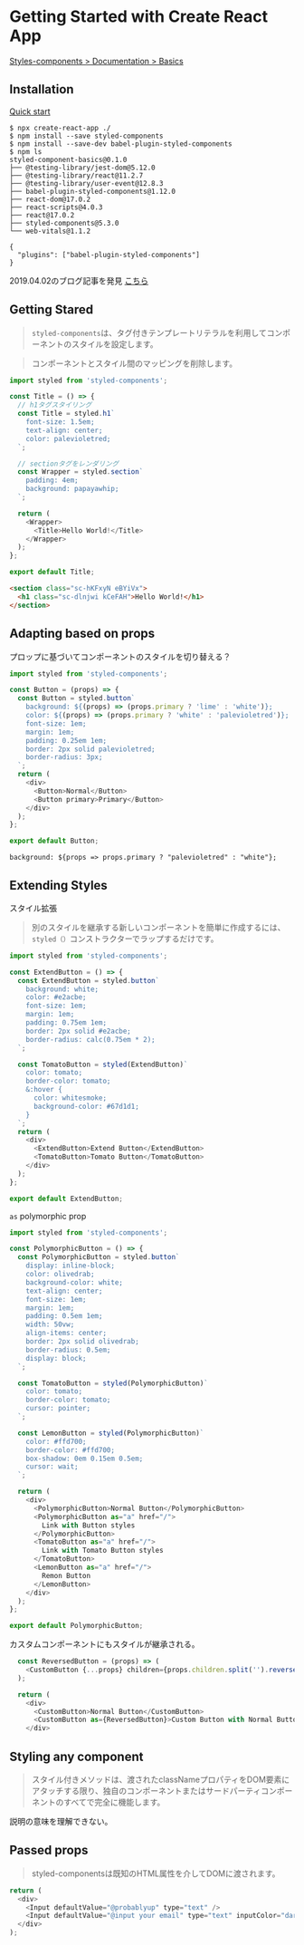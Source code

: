# Getting Started with Create React App

[Styles-components > Documentation > Basics](https://styled-components.com/docs/basics)

## Installation

[Quick start](https://www.npmjs.com/package/babel-plugin-styled-components#quick-start)

```shell
$ npx create-react-app ./
$ npm install --save styled-components
$ npm install --save-dev babel-plugin-styled-components
$ npm ls
styled-component-basics@0.1.0
├── @testing-library/jest-dom@5.12.0
├── @testing-library/react@11.2.7
├── @testing-library/user-event@12.8.3
├── babel-plugin-styled-components@1.12.0
├── react-dom@17.0.2
├── react-scripts@4.0.3
├── react@17.0.2
├── styled-components@5.3.0
└── web-vitals@1.1.2
```

```.babelrc
{
  "plugins": ["babel-plugin-styled-components"]
}
```

2019.04.02のブログ記事を発見
[こちら](https://blog.yuhiisk.com/archive/2018/12/09/add-display-name-styled-components.html)

## Getting Stared

> `styled-components`は、タグ付きテンプレートリテラルを利用してコンポーネントのスタイルを設定します。

> コンポーネントとスタイル間のマッピングを削除します。

```js
import styled from 'styled-components';

const Title = () => {
  // h1タグスタイリング
  const Title = styled.h1`
    font-size: 1.5em;
    text-align: center;
    color: palevioletred;
  `;

  // sectionタグをレンダリング
  const Wrapper = styled.section`
    padding: 4em;
    background: papayawhip;
  `;

  return (
    <Wrapper>
      <Title>Hello World!</Title>
    </Wrapper>
  );
};

export default Title;
```

```html
<section class="sc-hKFxyN eBYiVx">
  <h1 class="sc-dlnjwi kCeFAH">Hello World!</h1>
</section>
```

## Adapting based on props

プロップに基づいてコンポーネントのスタイルを切り替える？

```js
import styled from 'styled-components';

const Button = (props) => {
  const Button = styled.button`
    background: ${(props) => (props.primary ? 'lime' : 'white')};
    color: ${(props) => (props.primary ? 'white' : 'palevioletred')};
    font-size: 1em;
    margin: 1em;
    padding: 0.25em 1em;
    border: 2px solid palevioletred;
    border-radius: 3px;
  `;
  return (
    <div>
      <Button>Normal</Button>
      <Button primary>Primary</Button>
    </div>
  );
};

export default Button;
```

`background: ${props => props.primary ? "palevioletred" : "white"};`

## Extending Styles

スタイル拡張

> 別のスタイルを継承する新しいコンポーネントを簡単に作成するには、`styled（）`コンストラクターでラップするだけです。

```js
import styled from 'styled-components';

const ExtendButton = () => {
  const ExtendButton = styled.button`
    background: white;
    color: #e2acbe;
    font-size: 1em;
    margin: 1em;
    padding: 0.75em 1em;
    border: 2px solid #e2acbe;
    border-radius: calc(0.75em * 2);
  `;

  const TomatoButton = styled(ExtendButton)`
    color: tomato;
    border-color: tomato;
    &:hover {
      color: whitesmoke;
      background-color: #67d1d1;
    }
  `;
  return (
    <div>
      <ExtendButton>Extend Button</ExtendButton>
      <TomatoButton>Tomato Button</TomatoButton>
    </div>
  );
};

export default ExtendButton;
```

`as` polymorphic prop

```js
import styled from 'styled-components';

const PolymorphicButton = () => {
  const PolymorphicButton = styled.button`
    display: inline-block;
    color: olivedrab;
    background-color: white;
    text-align: center;
    font-size: 1em;
    margin: 1em;
    padding: 0.5em 1em;
    width: 50vw;
    align-items: center;
    border: 2px solid olivedrab;
    border-radius: 0.5em;
    display: block;
  `;

  const TomatoButton = styled(PolymorphicButton)`
    color: tomato;
    border-color: tomato;
    cursor: pointer;
  `;

  const LemonButton = styled(PolymorphicButton)`
    color: #ffd700;
    border-color: #ffd700;
    box-shadow: 0em 0.15em 0.5em;
    cursor: wait;
  `;

  return (
    <div>
      <PolymorphicButton>Normal Button</PolymorphicButton>
      <PolymorphicButton as="a" href="/">
        Link with Button styles
      </PolymorphicButton>
      <TomatoButton as="a" href="/">
        Link with Tomato Button styles
      </TomatoButton>
      <LemonButton as="a" href="/">
        Remon Button
      </LemonButton>
    </div>
  );
};

export default PolymorphicButton;
```

カスタムコンポーネントにもスタイルが継承される。

```js
  const ReversedButton = (props) => (
    <CustomButton {...props} children={props.children.split('').reverse()} />
  );

  return (
    <div>
      <CustomButton>Normal Button</CustomButton>
      <CustomButton as={ReversedButton}>Custom Button with Normal Button styles</CustomButton>
    </div>
```

## Styling any component

>スタイル付きメソッドは、渡されたclassNameプロパティをDOM要素にアタッチする限り、独自のコンポーネントまたはサードパーティコンポーネントのすべてで完全に機能します。

説明の意味を理解できない。

## Passed props

> styled-componentsは既知のHTML属性を介してDOMに渡されます。

```js
return (
  <div>
    <Input defaultValue="@probablyup" type="text" />
    <Input defaultValue="@input your email" type="text" inputColor="darkblue" />
  </div>
);
```


